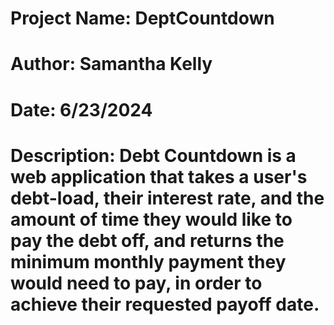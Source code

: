 # Project Name: DeptCountdown
# Author: Samantha Kelly
# Date: 6/23/2024

# Description: Debt Countdown is a web application that takes a user's debt-load, their interest rate, and the amount of time they would like to pay the debt off, and returns the minimum monthly payment they would need to pay, in order to achieve their requested payoff date.
